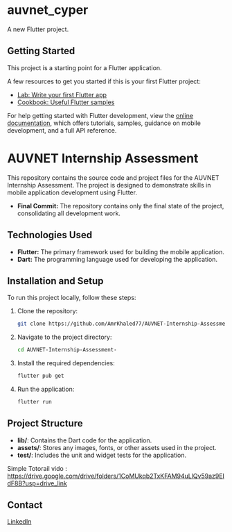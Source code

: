 # auvnet_cyper

A new Flutter project.

## Getting Started

This project is a starting point for a Flutter application.

A few resources to get you started if this is your first Flutter project:

- [Lab: Write your first Flutter app](https://docs.flutter.dev/get-started/codelab)
- [Cookbook: Useful Flutter samples](https://docs.flutter.dev/cookbook)

For help getting started with Flutter development, view the
[online documentation](https://docs.flutter.dev/), which offers tutorials,
samples, guidance on mobile development, and a full API reference.


# AUVNET Internship Assessment

This repository contains the source code and project files for the AUVNET Internship Assessment. The project is designed to demonstrate skills in mobile application development using Flutter.



- **Final Commit:** The repository contains only the final state of the project, consolidating all development work.

## Technologies Used

- **Flutter:** The primary framework used for building the mobile application.
- **Dart:** The programming language used for developing the application.

## Installation and Setup

To run this project locally, follow these steps:

1. Clone the repository:
    ```bash
    git clone https://github.com/AmrKhaled77/AUVNET-Internship-Assessment-.git
    ```
2. Navigate to the project directory:
    ```bash
    cd AUVNET-Internship-Assessment-
    ```
3. Install the required dependencies:
    ```bash
    flutter pub get
    ```
4. Run the application:
    ```bash
    flutter run
    ```

## Project Structure

- **lib/**: Contains the Dart code for the application.
- **assets/**: Stores any images, fonts, or other assets used in the project.
- **test/**: Includes the unit and widget tests for the application.



Simple Totorail vido : https://drive.google.com/drive/folders/1CoMUkqb2TxKFAM94uLlQv59az9EIdF8B?usp=drive_link

## Contact

 [LinkedIn](https://www.linkedin.com/in/amrkhaled77/) 

